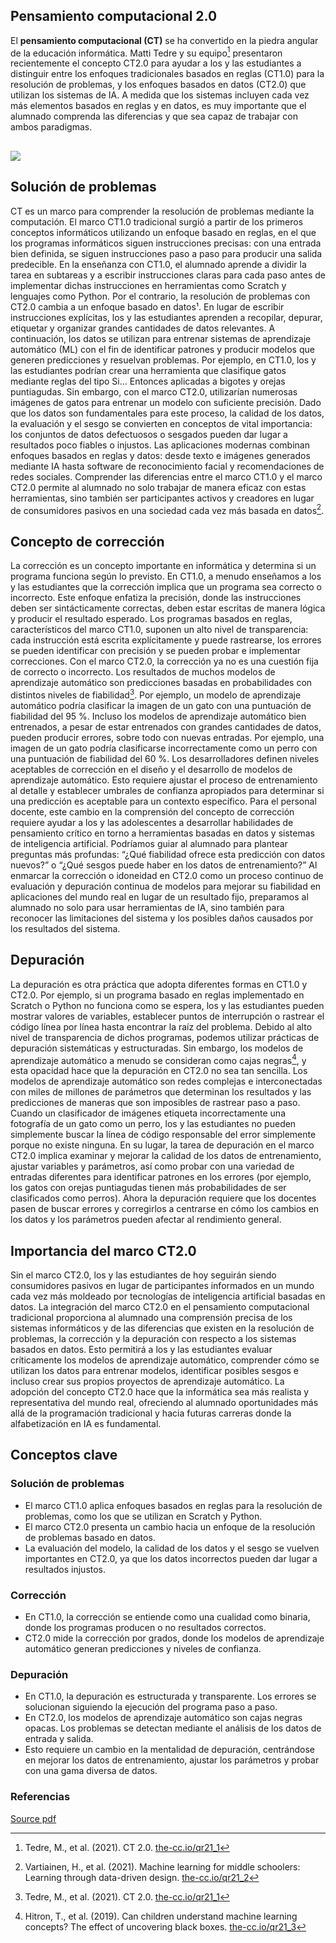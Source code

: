 ## Pensamiento computacional 2.0

El **pensamiento computacional (CT)** se ha convertido en la piedra angular de la educación informática. Matti Tedre y su equipo[^1] presentaron recientemente el concepto CT2.0 para ayudar a los y las estudiantes a distinguir entre los enfoques tradicionales basados en reglas (CT1.0) para la resolución de problemas, y los enfoques basados en datos (CT2.0) que utilizan los sistemas de IA. A medida que los sistemas incluyen cada vez más elementos basados en reglas y en datos, es muy importante que el alumnado comprenda las diferencias y que sea capaz de trabajar con ambos paradigmas.

## ![](https://file+.vscode-resource.vscode-cdn.net/Users/andy.bush/Documents/GitHub/Pedagogy-Quick-Reads/Images/QR21%20-%20CT%201.0_2.0.png?version%3D1756896253088)

## Solución de problemas

CT es un marco para comprender la resolución de problemas mediante la computación. El marco CT1.0 tradicional surgió a partir de los primeros conceptos informáticos utilizando un enfoque basado en reglas, en el que los programas informáticos siguen instrucciones precisas: con una entrada bien definida, se siguen instrucciones paso a paso para producir una salida predecible. En la enseñanza con CT1.0, el alumnado aprende a dividir la tarea en subtareas y a escribir instrucciones claras para cada paso antes de implementar dichas instrucciones en herramientas como Scratch y lenguajes como Python. Por el contrario, la resolución de problemas con CT2.0 cambia a un enfoque basado en datos¹. En lugar de escribir instrucciones explícitas, los y las estudiantes aprenden a recopilar, depurar, etiquetar y organizar grandes cantidades de datos relevantes. A continuación, los datos se utilizan para entrenar sistemas de aprendizaje automático (ML) con el fin de identificar patrones y producir modelos que generen predicciones y resuelvan problemas. Por ejemplo, en CT1.0, los y las estudiantes podrían crear una herramienta que clasifique gatos mediante reglas del tipo Si... Entonces aplicadas a bigotes y orejas puntiagudas. Sin embargo, con el marco CT2.0, utilizarían numerosas imágenes de gatos para entrenar un modelo con suficiente precisión. Dado que los datos son fundamentales para este proceso, la calidad de los datos, la evaluación y el sesgo se convierten en conceptos de vital importancia: los conjuntos de datos defectuosos o sesgados pueden dar lugar a resultados poco fiables o injustos. Las aplicaciones modernas combinan enfoques basados en reglas y datos: desde texto e imágenes generados mediante IA hasta software de reconocimiento facial y recomendaciones de redes sociales. Comprender las diferencias entre el marco CT1.0 y el marco CT2.0 permite al alumnado no solo trabajar de manera eficaz con estas herramientas, sino también ser participantes activos y creadores en lugar de consumidores pasivos en una sociedad cada vez más basada en datos[^2].

## Concepto de corrección

La corrección es un concepto importante en informática y determina si un programa funciona según lo previsto. En CT1.0, a menudo enseñamos a los y las estudiantes que la corrección implica que un programa sea correcto o incorrecto. Este enfoque enfatiza la precisión, donde las instrucciones deben ser sintácticamente correctas, deben estar escritas de manera lógica y producir el resultado esperado. Los programas basados en reglas, característicos del marco CT1.0, suponen un alto nivel de transparencia: cada instrucción está escrita explícitamente y puede rastrearse, los errores se pueden identificar con precisión y se pueden probar e implementar correcciones. Con el marco CT2.0, la corrección ya no es una cuestión fija de correcto o incorrecto. Los resultados de muchos modelos de aprendizaje automático son predicciones basadas en probabilidades con distintos niveles de fiabilidad[^1]. Por ejemplo, un modelo de aprendizaje automático podría clasificar la imagen de un gato con una puntuación de fiabilidad del 95 %. Incluso los modelos de aprendizaje automático bien entrenados, a pesar de estar entrenados con grandes cantidades de datos, pueden producir errores, sobre todo con nuevas entradas. Por ejemplo, una imagen de un gato podría clasificarse incorrectamente como un perro con una puntuación de fiabilidad del 60 %. Los desarrolladores definen niveles aceptables de corrección en el diseño y el desarrollo de modelos de aprendizaje automático. Esto requiere ajustar el proceso de entrenamiento al detalle y establecer umbrales de confianza apropiados para determinar si una predicción es aceptable para un contexto específico. Para el personal docente, este cambio en la comprensión del concepto de corrección requiere ayudar a los y las adolescentes a desarrollar habilidades de pensamiento crítico en torno a herramientas basadas en datos y sistemas de inteligencia artificial. Podríamos guiar al alumnado para plantear preguntas más profundas: “¿Qué fiabilidad ofrece esta predicción con datos nuevos?” o “¿Qué sesgos puede haber en los datos de entrenamiento?” Al enmarcar la corrección o idoneidad en CT2.0 como un proceso continuo de evaluación y depuración continua de modelos para mejorar su fiabilidad en aplicaciones del mundo real en lugar de un resultado fijo, preparamos al alumnado no solo para usar herramientas de IA, sino también para reconocer las limitaciones del sistema y los posibles daños causados por los resultados del sistema.

## Depuración

La depuración es otra práctica que adopta diferentes formas en CT1.0 y CT2.0. Por ejemplo, si un programa basado en reglas implementado en Scratch o Python no funciona como se espera, los y las estudiantes pueden mostrar valores de variables, establecer puntos de interrupción o rastrear el código línea por línea hasta encontrar la raíz del problema. Debido al alto nivel de transparencia de dichos programas, podemos utilizar prácticas de depuración sistemáticas y estructuradas. Sin embargo, los modelos de aprendizaje automático a menudo se consideran como cajas negras[^3], y esta opacidad hace que la depuración en CT2.0 no sea tan sencilla. Los modelos de aprendizaje automático son redes complejas e interconectadas con miles de millones de parámetros que determinan los resultados y las predicciones de maneras que son imposibles de rastrear paso a paso. Cuando un clasificador de imágenes etiqueta incorrectamente una fotografía de un gato como un perro, los y las estudiantes no pueden simplemente buscar la línea de código responsable del error simplemente porque no existe ninguna. En su lugar, la tarea de depuración en el marco CT2.0 implica examinar y mejorar la calidad de los datos de entrenamiento, ajustar variables y parámetros, así como probar con una variedad de entradas diferentes para identificar patrones en los errores (por ejemplo, los gatos con orejas puntiagudas tienen más probabilidades de ser clasificados como perros). Ahora la depuración requiere que los docentes pasen de buscar errores y corregirlos a centrarse en cómo los cambios en los datos y los parámetros pueden afectar al rendimiento general.

## Importancia del marco CT2.0

Sin el marco CT2.0, los y las estudiantes de hoy seguirán siendo consumidores pasivos en lugar de participantes informados en un mundo cada vez más moldeado por tecnologías de inteligencia artificial basadas en datos. La integración del marco CT2.0 en el pensamiento computacional tradicional proporciona al alumnado una comprensión precisa de los sistemas informáticos y de las diferencias que existen en la resolución de problemas, la corrección y la depuración con respecto a los sistemas basados en datos. Esto permitirá a los y las estudiantes evaluar críticamente los modelos de aprendizaje automático, comprender cómo se utilizan los datos para entrenar modelos, identificar posibles sesgos e incluso crear sus propios proyectos de aprendizaje automático. La adopción del concepto CT2.0 hace que la informática sea más realista y representativa del mundo real, ofreciendo al alumnado oportunidades más allá de la programación tradicional y hacia futuras carreras donde la alfabetización en IA es fundamental.

## Conceptos clave

### Solución de problemas

- El marco CT1.0 aplica enfoques basados en reglas para la resolución de problemas, como los que se utilizan en Scratch y Python.
- El marco CT2.0 presenta un cambio hacia un enfoque de la resolución de problemas basado en datos.
- La evaluación del modelo, la calidad de los datos y el sesgo se vuelven importantes en CT2.0, ya que los datos incorrectos pueden dar lugar a resultados injustos.

### Corrección

- En CT1.0, la corrección se entiende como una cualidad como binaria, donde los programas producen o no resultados correctos.
- CT2.0 mide la corrección por grados, donde los modelos de aprendizaje automático generan predicciones y niveles de confianza.

### Depuración

- En CT1.0, la depuración es estructurada y transparente. Los errores se solucionan siguiendo la ejecución del programa paso a paso.
- En CT2.0, los modelos de aprendizaje automático son cajas negras opacas. Los problemas se detectan mediante el análisis de los datos de entrada y salida.
- Esto requiere un cambio en la mentalidad de depuración, centrándose en mejorar los datos de entrenamiento, ajustar los parámetros y probar con una gama diversa de datos.

### Referencias

[^1]: Tedre, M., et al. (2021). CT 2.0. [the-cc.io/qr21\_1](the-cc.io/qr21_1)

[^2]: Vartiainen, H., et al. (2021). Machine learning for middle schoolers: Learning through data-driven design. [the-cc.io/qr21\_2](the-cc.io/qr21_2)

[^3]: Hitron, T., et al. (2019). Can children understand machine learning concepts? The effect of uncovering black boxes. [the-cc.io/qr21\_3](the-cc.io/qr21_3)

[Source pdf](https://static.raspberrypi.org/files/curriculum/quickreads/21-Pedagogy_Summary_Computational_Thinking_2_2025.pdf)
